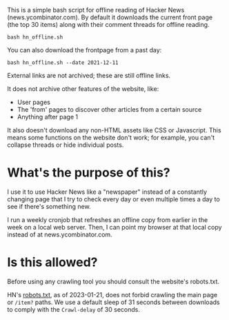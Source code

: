 This is a simple bash script for offline reading of Hacker News
(news.ycombinator.com). By default it downloads the current
front page (the top 30 items) along with their comment threads
for offline reading.

```
bash hn_offline.sh
```

You can also download the frontpage from a past day:

```
bash hn_offline.sh --date 2021-12-11
```

External links are not archived; these are still offline links.

It does not archive other features of the website, like:
* User pages
* The 'from' pages to discover other articles from a certain source
* Anything after page 1

It also doesn't download any non-HTML assets like CSS or Javascript. This
means some functions on the website don't work; for example, you can't
collapse threads or hide individual posts.

# What's the purpose of this?

I use it to use Hacker News like a "newspaper" instead of a constantly
changing page that I try to check every day or even multiple times a day to
see if there's something new.

I run a weekly cronjob that refreshes an offline copy from earlier in the week
on a local web server. Then, I can point my browser at that local copy
instead of at news.ycombinator.com.

# Is this allowed?

Before using any crawling tool you should consult the website's robots.txt.

HN's [robots.txt](https://news.ycombinator.com/robots.txt), as of
2023-01-21, does not forbid crawling the main page or `/item?` paths. We
use a default sleep of 31 seconds between downloads to comply with the
`Crawl-delay` of 30 seconds.
